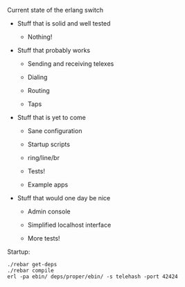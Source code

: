 Current state of the erlang switch

* Stuff that is solid and well tested

  * Nothing!

* Stuff that probably works

  * Sending and receiving telexes

  * Dialing

  * Routing

  * Taps

* Stuff that is yet to come

  * Sane configuration

  * Startup scripts

  * ring/line/br

  * Tests!

  * Example apps

* Stuff that would one day be nice

  * Admin console

  * Simplified localhost interface

  * More tests!

Startup:

    ./rebar get-deps
    ./rebar compile
    erl -pa ebin/ deps/proper/ebin/ -s telehash -port 42424
